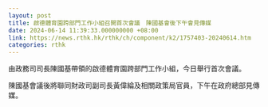 ```yaml
---
layout: post
title: 啟德體育園跨部門工作小組召開首次會議　陳國基會後下午會見傳媒
date: 2024-06-14 11:39:33.000000000 +08:00
link: https://news.rthk.hk/rthk/ch/component/k2/1757403-20240614.htm
categories: rthk
---
```


由政務司司長陳國基帶領的啟德體育園跨部門工作小組，今日舉行首次會議。

陳國基會議後將聯同財政司副司長黃偉綸及相關政策局官員，下午在政府總部見傳媒。
